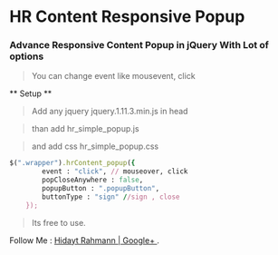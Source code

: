 # HR Content Responsive Popup
### Advance Responsive Content Popup in jQuery  With Lot of options  

> You can change event like mousevent, click

** Setup **
> Add any jquery jquery.1.11.3.min.js in head

> than add hr_simple_popup.js

> and add css hr_simple_popup.css

```ruby
$(".wrapper").hrContent_popup({ 
		event : "click", // mouseover, click
		popCloseAnywhere : false,
		popupButton : ".popupButton",
		buttonType : "sign" //sign , close
	});
```

> Its free to use.

Follow Me : [Hidayt Rahmann | Google+ ](https://plus.google.com/+HidaytRahman).
